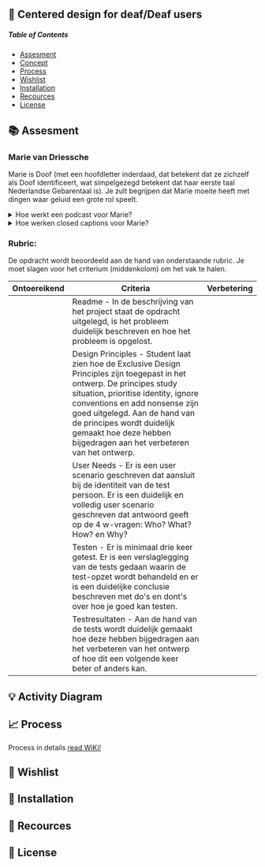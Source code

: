 ## 📱 Centered design for deaf/Deaf users 


##### Table of Contents
* [Assesment](https://github.com/Yolandaokyere/RijkArt-progressive-web/blob/main/README.md#-assesment)
* [Concept](https://github.com/Yolandaokyere/RijkArt-progressive-web/blob/main/README.md#-concept)
* [Process](https://github.com/Yolandaokyere/RijkArt-progressive-web/blob/main/README.md#-process)
* [Wishlist](https://github.com/Yolandaokyere/RijkArt-progressive-web/blob/main/README.md#-wishlist)
* [Installation](https://github.com/Yolandaokyere/RijkArt-progressive-web/blob/main/README.md#-installation)
* [Recources](https://github.com/Yolandaokyere/RijkArt-progressive-web/blob/main/README.md#-recources)
* [License](https://github.com/Yolandaokyere/RijkArt-progressive-web/blob/main/README.md#-license)
## 📚 Assesment
### Marie van Driessche

Marie is Doof (met een hoofdletter inderdaad, dat betekent dat ze zichzelf als Doof identificeert, wat simpelgezegd betekent dat haar eerste taal Nederlandse Gebarentaal is). Je zult begrijpen dat Marie moeite heeft met dingen waar geluid een grote rol speelt.

<details>
<summary>Hoe werkt een podcast voor Marie?</summary>
<p>In een transcriptie gaat natuurlijk nogal wat nuance verloren. Maak een oplossing die minimaal net zo prettig is voor iemand die niet kan luisteren als voor iemand die wel kan luisteren.
</details>

<details>
<summary>Hoe werken closed captions voor Marie?</summary>
<p>Voor Marie gaat er enorm veel nuance verloren tijdens het kijken naar een film of een documentaire. Bij veel films worden closed captions aangeboden, maar die zijn zo neutraal als maar kan. Hoe zou je closed captions
</details>

### Rubric:
De opdracht wordt beoordeeld aan de hand van onderstaande rubric. Je moet slagen voor het criterium (middenkolom) om het vak te halen. 

| Ontoereikend  | Criteria  |  Verbetering |
|---|---|---|
|  | Readme - In de beschrijving van het project staat de opdracht uitgelegd, is het probleem duidelijk beschreven en hoe het probleem is opgelost. | | 
|  | Design Principles - Student laat zien hoe de Exclusive Design Principles zijn toegepast in het ontwerp. De principes study situation, prioritise identity, ignore conventions en add nonsense zijn goed uitgelegd. Aan de hand van de principes wordt duidelijk gemaakt hoe deze hebben bijgedragen aan het verbeteren van het ontwerp. | | 
|  | User Needs - Er is een user scenario geschreven dat aansluit bij de identiteit van de test persoon. Er is een duidelijk en volledig user scenario geschreven dat antwoord geeft op de 4 w-vragen: Who? What? How? en Why? | | 
|  | Testen - Er is minimaal drie keer getest. Er is een verslaglegging van de tests gedaan waarin de test-opzet wordt behandeld en er is een duidelijke conclusie beschreven met do's en dont's over hoe je goed kan testen. | | 
|  | Testresultaten - Aan de hand van de tests wordt duidelijk gemaakt hoe deze hebben bijgedragen aan het verbeteren van het ontwerp of hoe dit een volgende keer beter of anders kan. | | 



## 💡 Activity Diagram

## 📈 Process
Process in details [read WiKi!](https://github.com/Yolandaokyere/human-centered-design-2122/wiki/Week-1.1-%7C-opdracht-Doof)

## 📝 Wishlist
 
## 🔧 Installation

## 🔎 Recources

## 🔖 License

